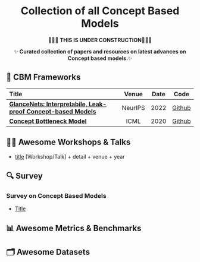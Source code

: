 <a name="readme-head"></a>
<h1 align="center"> Collection of all Concept Based Models </h1> 

<p align="center">
    🚧🚧🚧 <b>THIS IS UNDER CONSTRUCTION</b>🚧🚧🚧
</p>
<p align="center">
    ✨<b> Curated collection of papers and resources on latest advances on Concept based models.</b>✨
</p>


## 📖 CBM Frameworks
|  Title  |   Venue  |   Date   |   Code   |
|:--------|:--------:|:--------:|:--------:|
|[**GlanceNets: Interpretabile, Leak-proof Concept-based Models**](https://arxiv.org/pdf/2205.15612) <br> | NeurIPS | 2022 | [Github](https://github.com/ema-marconato/glancenet) |
|[**Concept Bottleneck Model**](https://proceedings.mlr.press/v119/koh20a) <br> | ICML | 2020 | [Github](https://github.com/yewsiang/ConceptBottleneck) |


## 👩‍🏫 Awesome Workshops & Talks
- [title](link) [Workshop/Talk] + detail + venue + year

## 🔍 Survey 
### Survey on Concept Based Models
- [Title](link)


## 📊 Awesome Metrics & Benchmarks

## 🗂️ Awesome Datasets
